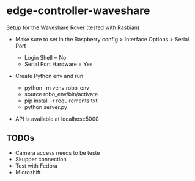 # edge-controller-waveshare
Setup for the Waveshare Rover (tested with Rasbian)

* Make sure to set in the Raspberry config > Interface Options > Serial Port
  * Login Shell = No
  * Serial Port Hardware = Yes

* Create Python env and run
  * python -m venv robo_env
  * source robo_env/bin/activate
  * pip install -r requirements.txt
  * python server.py

* API is available at localhost:5000

## TODOs
* Camera access needs to be teste
* Skupper connection
* Test with Fedora
* Microshift